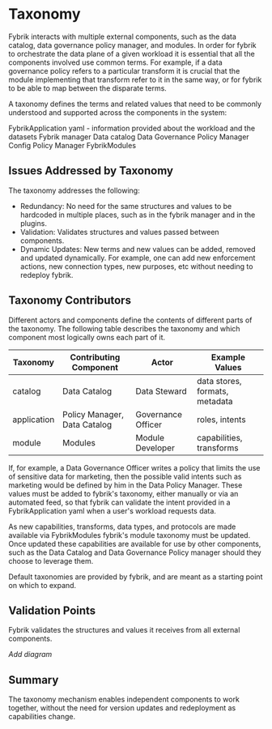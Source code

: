 # Taxonomy

Fybrik interacts with multiple external components, such as the data catalog, data governance policy manager, and modules.  In order for fybrik to orchestrate the data plane of a given workload it is essential that all the components involved use common terms.  For example, if a data governance policy refers to a particular transform it is crucial that the module implementing that transform refer to it in the same way, or for fybrik to be able to map between the disparate terms.

A taxonomy defines the terms and related values that need to be commonly understood and supported across the components in the system:

FybrikApplication yaml - information provided about the workload and the datasets
Fybrik manager
Data catalog
Data Governance Policy Manager
Config Policy Manager
FybrikModules

## Issues Addressed by Taxonomy

The taxonomy addresses the following:

* Redundancy: No need for the same structures and values to be hardcoded in multiple places, such as in the fybrik manager and in the plugins.
* Validation: Validates structures and values passed between components.
* Dynamic Updates: New terms and new values can be added, removed and updated dynamically. For example, one can add new enforcement actions, new connection types, new purposes, etc without needing to redeploy fybrik.

## Taxonomy Contributors

Different actors and components define the contents of different parts of the taxonomy.  The following table describes the taxonomy and which component most logically owns each part of it. 

| Taxonomy         | Contributing Component       | Actor              | Example Values                |
|------------------|------------------------------|--------------------|-------------------------------|
| catalog          | Data Catalog                 | Data Steward       | data stores, formats, metadata|
| application      | Policy Manager, Data Catalog | Governance Officer | roles, intents                |
| module           | Modules                      | Module Developer   | capabilities, transforms      |

If, for example, a Data Governance Officer writes a policy that limits the use of sensitive data for marketing, then the possible valid intents such as marketing would be defined by him in the Data Policy Manager.  These values must be added to fybrik's taxonomy, either manually or via an automated feed, so that fybrik can validate the intent provided in a FybrikApplication yaml when a user's workload requests data.

As new capabilities, transforms, data types, and protocols are made available via FybrikModules fybrik's module taxonomy must be updated.  Once updated these capabilities are available for use by other components, such as the Data Catalog and Data Governance Policy manager should they choose to leverage them.

Default taxonomies are provided by fybrik, and are meant as a starting point on which to expand.

## Validation Points

Fybrik validates the structures and values it receives from all external components.

_Add diagram_

## Summary

The taxonomy mechanism enables independent components to work together, without the need for version updates and redeployment as capabilities change.
